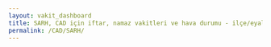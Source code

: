 ```yaml
---
layout: vakit_dashboard
title: SARH, CAD için iftar, namaz vakitleri ve hava durumu - ilçe/eyalet seç
permalink: /CAD/SARH/
---
```


<script type="text/javascript">
  var GLOBAL_COUNTRY = 'CAD';
  var GLOBAL_CITY = 'SARH';
  var GLOBAL_STATE = '';
  var lat = 72;
  var lon = 21;
</script>
